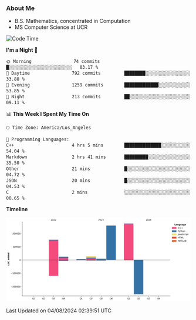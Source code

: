 ### About Me

- B.S. Mathematics, concentrated in Computation
- MS Computer Science at UCR



<!--START_SECTION:waka-->
![Code Time](http://img.shields.io/badge/Code%20Time-300%20hrs%2050%20mins-blue)

**I'm a Night 🦉** 

```text
🌞 Morning                74 commits          █░░░░░░░░░░░░░░░░░░░░░░░░   03.17 % 
🌆 Daytime                792 commits         ████████░░░░░░░░░░░░░░░░░   33.88 % 
🌃 Evening                1259 commits        █████████████░░░░░░░░░░░░   53.85 % 
🌙 Night                  213 commits         ██░░░░░░░░░░░░░░░░░░░░░░░   09.11 % 
```


📊 **This Week I Spent My Time On** 

```text
🕑︎ Time Zone: America/Los_Angeles

💬 Programming Languages: 
C++                      4 hrs 5 mins        ██████████████░░░░░░░░░░░   54.04 % 
Markdown                 2 hrs 41 mins       █████████░░░░░░░░░░░░░░░░   35.50 % 
Other                    21 mins             █░░░░░░░░░░░░░░░░░░░░░░░░   04.72 % 
JSON                     20 mins             █░░░░░░░░░░░░░░░░░░░░░░░░   04.53 % 
C                        2 mins              ░░░░░░░░░░░░░░░░░░░░░░░░░   00.65 % 
```

**Timeline**

![Lines of Code chart](https://raw.githubusercontent.com/nickocruzm/nickocruzm/main/assets/bar_graph.png)


 Last Updated on 04/08/2024 02:39:51 UTC
<!--END_SECTION:waka-->
